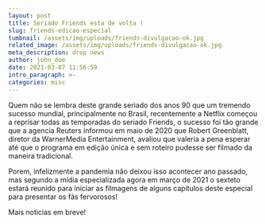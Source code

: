 ```yaml
---
layout: post
title: Seriado Friends esta de volta !
slug: friends-edicao-especial
tumbnail: /assets/img/uploads/friends-divulgacao-ok.jpg
related_image: /assets/img/uploads/friends-divulgacao-ok.jpg
meta_description: drop news
author: john_doe
date: 2021-03-07 11:56:59
intro_paragraph: >-
categories: misc
---
```



Quem não se lembra deste grande seriado dos anos 90 que um tremendo sucesso mundial, principalmente no Brasil, recentemente  a Netflix começou a reprisar todas as temporadas do seriado Friends, o sucesso foi tão grande que a agencia Reuters informou em maio de 2020 que Robert Greenblatt, diretor da WarnerMedia Entertainment, avaliou que valeria a pena esperar até que o programa em edição única e sem roteiro pudesse ser filmado da maneira tradicional. 

Porem, infelizmente a pandemia não deixou isso acontecer ano passado, mas segundo a mídia especializada agora em março de 2021 o sexteto estará reunido para iniciar as filmagens de alguns capítulos deste especial para presentar os fãs fervorosos! 

Mais noticias em breve!
